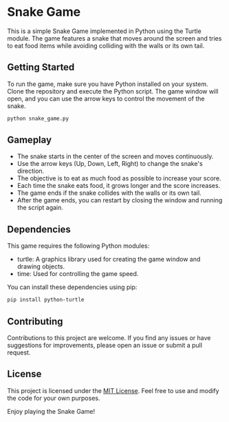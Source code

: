 # Snake Game

This is a simple Snake Game implemented in Python using the Turtle module. The game features a snake that moves around the screen and tries to eat food items while avoiding colliding with the walls or its own tail.

## Getting Started

To run the game, make sure you have Python installed on your system. Clone the repository and execute the Python script. The game window will open, and you can use the arrow keys to control the movement of the snake.

```bash
python snake_game.py
```

## Gameplay

- The snake starts in the center of the screen and moves continuously.
- Use the arrow keys (Up, Down, Left, Right) to change the snake's direction.
- The objective is to eat as much food as possible to increase your score.
- Each time the snake eats food, it grows longer and the score increases.
- The game ends if the snake collides with the walls or its own tail.
- After the game ends, you can restart by closing the window and running the script again.

## Dependencies

This game requires the following Python modules:

- turtle: A graphics library used for creating the game window and drawing objects.
- time: Used for controlling the game speed.

You can install these dependencies using pip:

```bash
pip install python-turtle
```

## Contributing

Contributions to this project are welcome. If you find any issues or have suggestions for improvements, please open an issue or submit a pull request.

## License

This project is licensed under the [MIT License](LICENSE). Feel free to use and modify the code for your own purposes.

Enjoy playing the Snake Game!